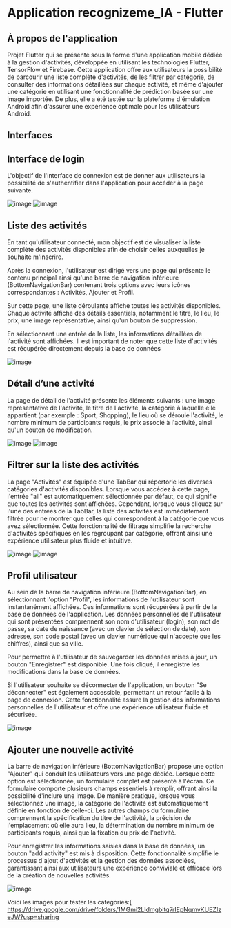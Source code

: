 # Application recognizeme_IA - Flutter
## À propos de l'application

Projet Flutter qui se présente sous la forme d'une application mobile dédiée à la gestion d'activités, développée en utilisant les technologies Flutter, TensorFlow et Firebase. Cette application offre aux utilisateurs la possibilité de parcourir une liste complète d'activités, de les filtrer par catégorie, de consulter des informations détaillées sur chaque activité, et même d'ajouter une catégorie en utilisant une fonctionnalité de prédiction basée sur une image importée. De plus, elle a été testée sur la plateforme d'émulation Android afin d'assurer une expérience optimale pour les utilisateurs Android.

## Interfaces
##  Interface de login
L'objectif de l'interface de connexion est de donner aux utilisateurs la possibilité de s'authentifier dans l'application pour accéder à la page suivante. 

![image](https://github.com/MariamBl/recognizeme_ia/assets/86015308/25008ba8-6a1d-490c-9427-05bc44d8875a) ![image](https://github.com/MariamBl/recognizeme_ia/assets/86015308/82f10a9b-2712-40ab-815a-679fd983dfa3)
##  Liste des activités
En tant qu'utilisateur connecté, mon objectif est de visualiser la liste complète des activités disponibles afin de choisir celles auxquelles je souhaite m'inscrire.

Après la connexion, l'utilisateur est dirigé vers une page qui présente le contenu principal ainsi qu'une barre de navigation inférieure (BottomNavigationBar) contenant trois options avec leurs icônes correspondantes : Activités, Ajouter et Profil.

Sur cette page, une liste déroulante affiche toutes les activités disponibles. Chaque activité affiche des détails essentiels, notamment le titre, le lieu, le prix, une image représentative, ainsi qu'un bouton de suppression.

En sélectionnant une entrée de la liste, les informations détaillées de l'activité sont affichées. Il est important de noter que cette liste d'activités est récupérée directement depuis la base de données

![image](https://github.com/MariamBl/recognizeme_ia/assets/86015308/f2987493-bda0-43bb-acf6-da7796c49b01)
##  Détail d’une activité
La page de détail de l'activité présente les éléments suivants : une image représentative de l'activité, le titre de l'activité, la catégorie à laquelle elle appartient (par exemple : Sport, Shopping), le lieu où se déroule l'activité, le nombre minimum de participants requis, le prix associé à l'activité, ainsi qu'un bouton de modification.

![image](https://github.com/MariamBl/recognizeme_ia/assets/86015308/c8cc8992-1aca-4b5d-9094-62a081c7b907) ![image](https://github.com/MariamBl/recognizeme_ia/assets/86015308/22de834b-6f6f-4744-8218-974ba705634f)
##  Filtrer sur la liste des activités
La page "Activités" est équipée d'une TabBar qui répertorie les diverses catégories d'activités disponibles. Lorsque vous accédez à cette page, l'entrée "all" est automatiquement sélectionnée par défaut, ce qui signifie que toutes les activités sont affichées. Cependant, lorsque vous cliquez sur l'une des entrées de la TabBar, la liste des activités est immédiatement filtrée pour ne montrer que celles qui correspondent à la catégorie que vous avez sélectionnée. Cette fonctionnalité de filtrage simplifie la recherche d'activités spécifiques en les regroupant par catégorie, offrant ainsi une expérience utilisateur plus fluide et intuitive.

![image](https://github.com/MariamBl/recognizeme_ia/assets/86015308/b0832783-c27c-4624-ab85-4b73e396f5ee) ![image](https://github.com/MariamBl/recognizeme_ia/assets/86015308/01e944d1-c6d5-4607-8b17-afc3e436b061)
##  Profil utilisateur
Au sein de la barre de navigation inférieure (BottomNavigationBar), en sélectionnant l'option "Profil", les informations de l'utilisateur sont instantanément affichées. Ces informations sont récupérées à partir de la base de données de l'application. Les données personnelles de l'utilisateur qui sont présentées comprennent son nom d'utilisateur (login), son mot de passe, sa date de naissance (avec un clavier de sélection de date), son adresse, son code postal (avec un clavier numérique qui n'accepte que les chiffres), ainsi que sa ville.

Pour permettre à l'utilisateur de sauvegarder les données mises à jour, un bouton "Enregistrer" est disponible. Une fois cliqué, il enregistre les modifications dans la base de données.

Si l'utilisateur souhaite se déconnecter de l'application, un bouton "Se déconnecter" est également accessible, permettant un retour facile à la page de connexion. Cette fonctionnalité assure la gestion des informations personnelles de l'utilisateur et offre une expérience utilisateur fluide et sécurisée.

![image](https://github.com/MariamBl/recognizeme_ia/assets/86015308/5ec7680f-4750-4e93-be94-f5e444212d7c)
##  Ajouter une nouvelle activité
La barre de navigation inférieure (BottomNavigationBar) propose une option "Ajouter" qui conduit les utilisateurs vers une page dédiée. Lorsque cette option est sélectionnée, un formulaire complet est présenté à l'écran. Ce formulaire comporte plusieurs champs essentiels à remplir, offrant ainsi la possibilité d'inclure une image. De manière pratique, lorsque vous sélectionnez une image, la catégorie de l'activité est automatiquement définie en fonction de celle-ci. Les autres champs du formulaire comprennent la spécification du titre de l'activité, la précision de l'emplacement où elle aura lieu, la détermination du nombre minimum de participants requis, ainsi que la fixation du prix de l'activité.

Pour enregistrer les informations saisies dans la base de données, un bouton "add activity" est mis à disposition. Cette fonctionnalité simplifie le processus d'ajout d'activités et la gestion des données associées, garantissant ainsi aux utilisateurs une expérience conviviale et efficace lors de la création de nouvelles activités.

![image](https://github.com/MariamBl/recognizeme_ia/assets/86015308/a8ffc1e3-20d8-4446-8978-99761e7656f6)

Voici les images pour tester les categories:[
https://drive.google.com/drive/folders/1MGmi2LIdmgbitq7rlEpNqmvKUEZIzeJW?usp=sharing
